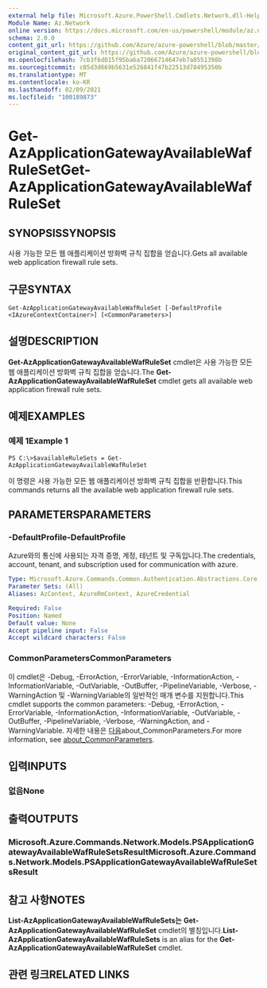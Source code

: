 ```yaml
---
external help file: Microsoft.Azure.PowerShell.Cmdlets.Network.dll-Help.xml
Module Name: Az.Network
online version: https://docs.microsoft.com/en-us/powershell/module/az.network/get-azapplicationgatewayavailablewafruleset
schema: 2.0.0
content_git_url: https://github.com/Azure/azure-powershell/blob/master/src/Network/Network/help/Get-AzApplicationGatewayAvailableWafRuleSet.md
original_content_git_url: https://github.com/Azure/azure-powershell/blob/master/src/Network/Network/help/Get-AzApplicationGatewayAvailableWafRuleSet.md
ms.openlocfilehash: 7cb3f6d015f95ba6a72066714647eb7a0551398b
ms.sourcegitcommit: c05d3d669b5631e526841f47b22513d78495350b
ms.translationtype: MT
ms.contentlocale: ko-KR
ms.lasthandoff: 02/09/2021
ms.locfileid: "100189873"
---
```

# <span data-ttu-id="9a61b-101">Get-AzApplicationGatewayAvailableWafRuleSet</span><span class="sxs-lookup"><span data-stu-id="9a61b-101">Get-AzApplicationGatewayAvailableWafRuleSet</span></span>

## <span data-ttu-id="9a61b-102">SYNOPSIS</span><span class="sxs-lookup"><span data-stu-id="9a61b-102">SYNOPSIS</span></span>
<span data-ttu-id="9a61b-103">사용 가능한 모든 웹 애플리케이션 방화벽 규칙 집합을 얻습니다.</span><span class="sxs-lookup"><span data-stu-id="9a61b-103">Gets all available web application firewall rule sets.</span></span>

## <span data-ttu-id="9a61b-104">구문</span><span class="sxs-lookup"><span data-stu-id="9a61b-104">SYNTAX</span></span>

```
Get-AzApplicationGatewayAvailableWafRuleSet [-DefaultProfile <IAzureContextContainer>] [<CommonParameters>]
```

## <span data-ttu-id="9a61b-105">설명</span><span class="sxs-lookup"><span data-stu-id="9a61b-105">DESCRIPTION</span></span>
<span data-ttu-id="9a61b-106">**Get-AzApplicationGatewayAvailableWafRuleSet** cmdlet은 사용 가능한 모든 웹 애플리케이션 방화벽 규칙 집합을 얻습니다.</span><span class="sxs-lookup"><span data-stu-id="9a61b-106">The **Get-AzApplicationGatewayAvailableWafRuleSet** cmdlet gets all available web application firewall rule sets.</span></span>

## <span data-ttu-id="9a61b-107">예제</span><span class="sxs-lookup"><span data-stu-id="9a61b-107">EXAMPLES</span></span>

### <span data-ttu-id="9a61b-108">예제 1</span><span class="sxs-lookup"><span data-stu-id="9a61b-108">Example 1</span></span>
```
PS C:\>$availableRuleSets = Get-AzApplicationGatewayAvailableWafRuleSet
```

<span data-ttu-id="9a61b-109">이 명령은 사용 가능한 모든 웹 애플리케이션 방화벽 규칙 집합을 반환합니다.</span><span class="sxs-lookup"><span data-stu-id="9a61b-109">This commands returns all the available web application firewall rule sets.</span></span>

## <span data-ttu-id="9a61b-110">PARAMETERS</span><span class="sxs-lookup"><span data-stu-id="9a61b-110">PARAMETERS</span></span>

### <span data-ttu-id="9a61b-111">-DefaultProfile</span><span class="sxs-lookup"><span data-stu-id="9a61b-111">-DefaultProfile</span></span>
<span data-ttu-id="9a61b-112">Azure와의 통신에 사용되는 자격 증명, 계정, 테넌트 및 구독입니다.</span><span class="sxs-lookup"><span data-stu-id="9a61b-112">The credentials, account, tenant, and subscription used for communication with azure.</span></span>

```yaml
Type: Microsoft.Azure.Commands.Common.Authentication.Abstractions.Core.IAzureContextContainer
Parameter Sets: (All)
Aliases: AzContext, AzureRmContext, AzureCredential

Required: False
Position: Named
Default value: None
Accept pipeline input: False
Accept wildcard characters: False
```

### <span data-ttu-id="9a61b-113">CommonParameters</span><span class="sxs-lookup"><span data-stu-id="9a61b-113">CommonParameters</span></span>
<span data-ttu-id="9a61b-114">이 cmdlet은 -Debug, -ErrorAction, -ErrorVariable, -InformationAction, -InformationVariable, -OutVariable, -OutBuffer, -PipelineVariable, -Verbose, -WarningAction 및 -WarningVariable의 일반적인 매개 변수를 지원합니다.</span><span class="sxs-lookup"><span data-stu-id="9a61b-114">This cmdlet supports the common parameters: -Debug, -ErrorAction, -ErrorVariable, -InformationAction, -InformationVariable, -OutVariable, -OutBuffer, -PipelineVariable, -Verbose, -WarningAction, and -WarningVariable.</span></span> <span data-ttu-id="9a61b-115">자세한 내용은 [다음](http://go.microsoft.com/fwlink/?LinkID=113216)about_CommonParameters.</span><span class="sxs-lookup"><span data-stu-id="9a61b-115">For more information, see [about_CommonParameters](http://go.microsoft.com/fwlink/?LinkID=113216).</span></span>

## <span data-ttu-id="9a61b-116">입력</span><span class="sxs-lookup"><span data-stu-id="9a61b-116">INPUTS</span></span>

### <span data-ttu-id="9a61b-117">없음</span><span class="sxs-lookup"><span data-stu-id="9a61b-117">None</span></span>

## <span data-ttu-id="9a61b-118">출력</span><span class="sxs-lookup"><span data-stu-id="9a61b-118">OUTPUTS</span></span>

### <span data-ttu-id="9a61b-119">Microsoft.Azure.Commands.Network.Models.PSApplicationGatewayAvailableWafRuleSetsResult</span><span class="sxs-lookup"><span data-stu-id="9a61b-119">Microsoft.Azure.Commands.Network.Models.PSApplicationGatewayAvailableWafRuleSetsResult</span></span>

## <span data-ttu-id="9a61b-120">참고 사항</span><span class="sxs-lookup"><span data-stu-id="9a61b-120">NOTES</span></span>
<span data-ttu-id="9a61b-121">**List-AzApplicationGatewayAvailableWafRuleSets는** **Get-AzApplicationGatewayAvailableWafRuleSet** cmdlet의 별칭입니다.</span><span class="sxs-lookup"><span data-stu-id="9a61b-121">**List-AzApplicationGatewayAvailableWafRuleSets** is an alias for the **Get-AzApplicationGatewayAvailableWafRuleSet** cmdlet.</span></span>

## <span data-ttu-id="9a61b-122">관련 링크</span><span class="sxs-lookup"><span data-stu-id="9a61b-122">RELATED LINKS</span></span>
